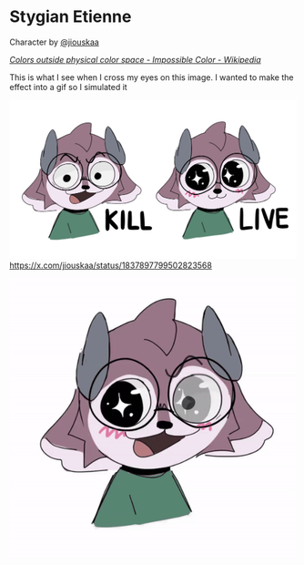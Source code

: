 # Stygian Etienne
Character by [@jiouskaa](https://x.com/jiouskaa)

_[Colors outside physical color space - Impossible Color - Wikipedia](https://en.wikipedia.org/wiki/Impossible_color#Colors_outside_physical_color_space)_

This is what I see when I cross my eyes on this image. I wanted to make the effect into a gif so I simulated it

[![original drawing](docs/kill-live-etienne.png)](https://x.com/jiouskaa/status/1837897799502823568)
https://x.com/jiouskaa/status/1837897799502823568

[![demo](docs/demo.gif)](docs/demo.gif)
